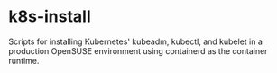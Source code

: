 # k8s-install
Scripts for installing Kubernetes' kubeadm, kubectl, and kubelet in a production OpenSUSE environment using containerd as the container runtime.

